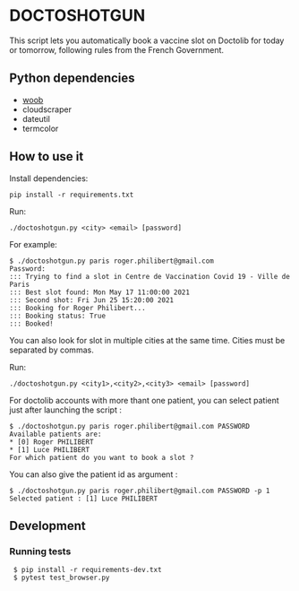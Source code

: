 # DOCTOSHOTGUN

This script lets you automatically book a vaccine slot on Doctolib for today or
tomorrow, following rules from the French Government.


## Python dependencies

- [woob](https://woob.tech)
- cloudscraper
- dateutil
- termcolor

## How to use it

Install dependencies:

```
pip install -r requirements.txt
```

Run:

```
./doctoshotgun.py <city> <email> [password]
```

For example:

```
$ ./doctoshotgun.py paris roger.philibert@gmail.com
Password:
::: Trying to find a slot in Centre de Vaccination Covid 19 - Ville de Paris
::: Best slot found: Mon May 17 11:00:00 2021
::: Second shot: Fri Jun 25 15:20:00 2021
::: Booking for Roger Philibert...
::: Booking status: True
::: Booked!
```

You can also look for slot in multiple cities at the same time. Cities must be separated by commas.

Run:

```
./doctoshotgun.py <city1>,<city2>,<city3> <email> [password]
```

For doctolib accounts with more thant one patient, you can select patient just after launching the script :

```
$ ./doctoshotgun.py paris roger.philibert@gmail.com PASSWORD
Available patients are:
* [0] Roger PHILIBERT
* [1] Luce PHILIBERT
For which patient do you want to book a slot ?
```
You can also give the patient id as argument :
```
$ ./doctoshotgun.py paris roger.philibert@gmail.com PASSWORD -p 1
Selected patient : [1] Luce PHILIBERT
```


## Development

### Running tests

```
 $ pip install -r requirements-dev.txt
 $ pytest test_browser.py
```
